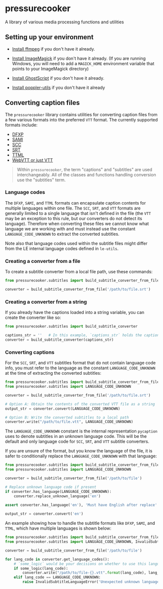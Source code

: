 # pressurecooker
A library of various media processing functions and utilities


## Setting up your environment

* [Install ffmpeg](https://ffmpeg.org/) if you don't have it already.

* [Install ImageMagick](https://www.imagemagick.org/) if you don't have it already. (If you are running Windows, you will need to add a `MAGICK_HOME` environment variable that points to your ImageMagick directory)

* [Install GhostScript](https://www.ghostscript.com/) if you don't have it already.

* [Install poppler-utils](https://poppler.freedesktop.org/) if you don't have it already


## Converting caption files
The `pressurecooker` library contains utilities for converting caption files from a few various
formats into the preferred `VTT` format. The currently supported formats include:
- [DFXP](https://en.wikipedia.org/wiki/Timed_Text_Markup_Language) 
- [SAMI](https://en.wikipedia.org/wiki/SAMI)
- [SCC](http://www.theneitherworld.com/mcpoodle/SCC_TOOLS/DOCS/SCC_FORMAT.HTML)
- [SRT](https://en.wikipedia.org/wiki/SubRip) 
- [TTML](https://en.wikipedia.org/wiki/Timed_Text_Markup_Language)
- [WebVTT or just VTT](https://en.wikipedia.org/wiki/WebVTT)

> Within `pressurecooker`, the term "captions" and "subtitles" are used interchangeably. All of the 
classes and functions handling conversion use the "subtitles" term.  


### Language codes
The `DFXP`, `SAMI`, and `TTML` formats can encapsulate caption contents for multiple languages within one file.
The `SCC`, `SRT`, and `VTT` formats are generally limited to a single language that isn't defined in
the file (the `VTT` may be an exception to this rule, but our converters do not detect its language).
Therefore when converting these files we cannot know what language we are working
with and must instead use the constant `LANGUAGE_CODE_UNKNOWN` to extract the converted subtitles.

Note also that language codes used within the subtitle files might differ from
the LE internal language codes defined in `le-utils`.


### Creating a converter from a file
To create a subtitle converter from a local file path, use these commands:
```python
from pressurecooker.subtitles import build_subtitle_converter_from_file

converter = build_subtitle_converter_from_file('/path/to/file.srt')
```

### Creating a converter from a string
If you already have the captions loaded into a string variable,
you can create the converter like so:
```python
from pressurecooker.subtitles import build_subtitle_converter

captions_str = ''   # In this example, `captions_str` holds the caption contents
converter = build_subtitle_converter(captions_str)
```


### Converting captions
For the `SCC`, `SRT`, and `VTT` subtitles format that do not contain language code info,
you must refer to the language as the constant `LANGUAGE_CODE_UNKNOWN` at the
time of extracting the converted subtitles:
```python
from pressurecooker.subtitles import build_subtitle_converter_from_file
from pressurecooker.subtitles import LANGUAGE_CODE_UNKNOWN

converter = build_subtitle_converter_from_file('/path/to/file.srt')

# Option A: Obtain the contents of the converted VTT file as a string
output_str = converter.convert(LANGUAGE_CODE_UNKNOWN)

# Option B: Write the converted subtitles to a local path
converter.write("/path/to/file.vtt", LANGUAGE_CODE_UNKNOWN)
```
The `LANGUAGE_CODE_UNKNOWN` constant is the internal representation `pycaption`
uses to denote subtitles in an unknown language code. This will be the default
and only language code for `SCC`, `SRT`, and `VTT` subtitle converters.

If you are unsure of the format, but you know the language of the file,
it is safer to conditionally replace the `LANGUAGE_CODE_UNKNOWN` with that language:
```python
from pressurecooker.subtitles import build_subtitle_converter_from_file
from pressurecooker.subtitles import LANGUAGE_CODE_UNKNOWN

converter = build_subtitle_converter_from_file('/path/to/file')

# Replace unknown language code if present
if converter.has_language(LANGUAGE_CODE_UNKNOWN):
    converter.replace_unknown_language('en')
    
assert converter.has_language('en'), 'Must have English after replace'

output_str = converter.convert('en')
```

An example showing how to handle the subtitle formats like `DFXP`, `SAMI`, and `TTML`,
which have multiple languages is shown below:
```python
from pressurecooker.subtitles import build_subtitle_converter_from_file
from pressurecooker.subtitles import LANGUAGE_CODE_UNKNOWN, InvalidSubtitleLanguageError

converter = build_subtitle_converter_from_file('/path/to/file')

for lang_code in converter.get_language_codes():
    # `some_logic` would be your decisions on whether to use this language
    if some_logic(lang_code):
        converter.write("/path/to/file-{}.vtt".format(lang_code), lang_code)
    elif lang_code == LANGUAGE_CODE_UNKNOWN:
        raise InvalidSubtitleLanguageError('Unexpected unknown language')
```

